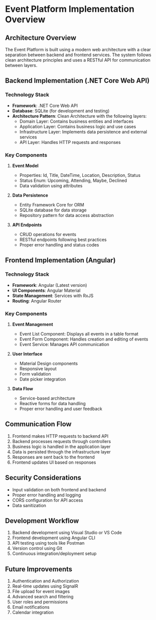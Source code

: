 # Event Platform Implementation Overview

## Architecture Overview
The Event Platform is built using a modern web architecture with a clear separation between backend and frontend services. The system follows clean architecture principles and uses a RESTful API for communication between layers.

## Backend Implementation (.NET Core Web API)

### Technology Stack
- **Framework**: .NET Core Web API
- **Database**: SQLite (for development and testing)
- **Architecture Pattern**: Clean Architecture with the following layers:
  - Domain Layer: Contains business entities and interfaces
  - Application Layer: Contains business logic and use cases
  - Infrastructure Layer: Implements data persistence and external services
  - API Layer: Handles HTTP requests and responses

### Key Components
1. **Event Model**
   - Properties: Id, Title, DateTime, Location, Description, Status
   - Status Enum: Upcoming, Attending, Maybe, Declined
   - Data validation using attributes

2. **Data Persistence**
   - Entity Framework Core for ORM
   - SQLite database for data storage
   - Repository pattern for data access abstraction

3. **API Endpoints**
   - CRUD operations for events
   - RESTful endpoints following best practices
   - Proper error handling and status codes

## Frontend Implementation (Angular)

### Technology Stack
- **Framework**: Angular (Latest version)
- **UI Components**: Angular Material
- **State Management**: Services with RxJS
- **Routing**: Angular Router

### Key Components
1. **Event Management**
   - Event List Component: Displays all events in a table format
   - Event Form Component: Handles creation and editing of events
   - Event Service: Manages API communication

2. **User Interface**
   - Material Design components
   - Responsive layout
   - Form validation
   - Date picker integration

3. **Data Flow**
   - Service-based architecture
   - Reactive forms for data handling
   - Proper error handling and user feedback

## Communication Flow
1. Frontend makes HTTP requests to backend API
2. Backend processes requests through controllers
3. Business logic is handled in the application layer
4. Data is persisted through the infrastructure layer
5. Responses are sent back to the frontend
6. Frontend updates UI based on responses

## Security Considerations
- Input validation on both frontend and backend
- Proper error handling and logging
- CORS configuration for API access
- Data sanitization

## Development Workflow
1. Backend development using Visual Studio or VS Code
2. Frontend development using Angular CLI
3. API testing using tools like Postman
4. Version control using Git
5. Continuous integration/deployment setup

## Future Improvements
1. Authentication and Authorization
2. Real-time updates using SignalR
3. File upload for event images
4. Advanced search and filtering
5. User roles and permissions
6. Email notifications
7. Calendar integration 
